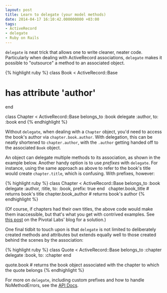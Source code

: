 ```yaml
---
layout: post
title: Learn to delegate (your model methods)
date: 2014-04-17 16:10:42.000000000 +03:00
tags:
- ActiveRecord
- delegate
- Ruby on Rails
---
```


`delegate` is neat trick that allows one to write cleaner, neater code. Particularly when dealing with ActiveRecord associations, `delegate` makes it possible to "outsource" a method to an associated object.

{% highlight ruby %}
class Book < ActiveRecord::Base
  # has attribute 'author'
end

class Chapter < ActiveRecord::Base
  belongs_to :book
  delegate :author, to: :book
end
{% endhighlight %}

Without `delegate`, when dealing with a `Chapter` object, you'd need to access the book's author via `chapter.book.author`. With delegation, this can be neatly shortened to `chapter.author`, with the `.author` getting handed off to the associated `Book` object.

An object can delegate multiple methods to its association, as shown in the example below. Another handy option is to use *prefixes* with `delegate`. For instance, using the same approach as above to refer to the book's title would create `chapter.title`, which is confusing. With prefixes, however:

{% highlight ruby %}
class Chapter < ActiveRecord::Base
  belongs_to :book
  delegate :author, :title, to: :book, prefix: true
end
 
chapter.book_title   # returns book's title
chapter.book_author  # returns book's author
{% endhighlight %}

(Of course, if chapters had their own titles, the above code would make them inaccessible, but that's what you get with contrived examples. See [this post](http://pivotallabs.com/rails-delegates-are-even-more-useful-than-i-knew/) on the Pivotal Labs' blog for a solution.)

One final tidbit to touch upon is that `delegate` is not limited to deliberately created methods and attributes but extends equally well to those created behind the scenes by the association:

{% highlight ruby %}
class Quote < ActiveRecord::Base
  belongs_to :chapter
  delegate :book, to: :chapter
end

quote.book  # returns the book object associated with the chapter to which the quote belongs
{% endhighlight %}

For more on `delegate`, including custom prefixes and how to handle NoMethodErrors, see the [API Docs](http://apidock.com/rails/Module/delegate).
